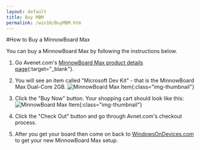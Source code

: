 ```yaml
---
layout: default
title: Buy MBM
permalink: /win10/BuyMBM.htm
---
```


#How to Buy a MinnowBoard Max

You can buy a MinnowBoard Max by following the instructions below.


1. Go Avenet.com's [MinnowBoard Max product details page](http://avnetexpress.avnet.com/store/em/EMController?langId=-1&storeId=500201&catalogId=500201&term=msdev&searchType=&advAction=&N=0&Ne=100000&action=products&x=0&y=0){:target="_blank"}.

2. You will see an item called "Microsoft Dev Kit" - that is the MinnowBoard Max Dual-Core 2GB.
       ![MinnowBoard Max Item]({{site.baseurl}}/images/buy-mbm/buy-mbm-1.png){:class="img-thumbnail"}

3. Click the "Buy Now" button. Your shopping cart should look like this:
       ![MinnowBoard Max Item]({{site.baseurl}}/images/buy-mbm/buy-mbm-2.png){:class="img-thumbnail"}

4. Click the "Check Out" button and go through Avnet.com's checkout process.

5. After you get your board then come on back to [WindowsOnDevices.com]({{site.landingurl}}) to get your new MinnowBoard Max setup.
